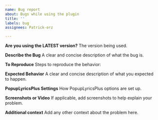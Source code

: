 ```yaml
---
name: Bug report
about: Bugs while using the plugin
title: ''
labels: bug
assignees: Patrick-orz

---
```


**Are you using the LATEST version?**
The version being used.

**Describe the Bug**
A clear and concise description of what the bug is.

**To Reproduce**
Steps to reproduce the behavior:

**Expected Behavior**
A clear and concise description of what you expected to happen.

**PopupLyricsPlus Settings**
How PopupLyricsPlus options are set up.

**Screenshots or Video**
If applicable, add screenshots to help explain your problem.

**Additional context**
Add any other context about the problem here.
